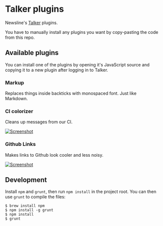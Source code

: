# Talker plugins

Newsline's [Talker](http://talkerapp.com) plugins.

You have to manually install any plugins you want by copy-pasting the code from this repo.

## Available plugins

You can install one of the plugins by opening it's JavaScript source and copying it to a new plugin after logging in to Talker.

### Markup

Replaces things inside backticks with monospaced font. Just like Markdown.


### CI colorizer

Cleans up messages from our CI.

[![Screenshot](https://github.com/newsline/talker-plugins/raw/master/screenshots/ci_colorizer.png)](https://github.com/newsline/talker-plugins/raw/master/screenshots/ci_colorizer.png)


### Github Links

Makes links to Github look cooler and less noisy.

[![Screenshot](https://github.com/newsline/talker-plugins/raw/master/screenshots/github_links.png)](https://github.com/newsline/talker-plugins/raw/master/screenshots/github_links.png)

## Development

Install `npm` and `grunt`, then run `npm install` in the project root. You can then use `grunt` to compile the files:

```
$ brew install npm
$ npm install -g grunt
$ npm install
$ grunt
```
